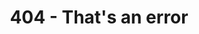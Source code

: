 ---
layout: 404
title: 404 - That's an error
description: The requested page could not be found
permalink: /404.html
---